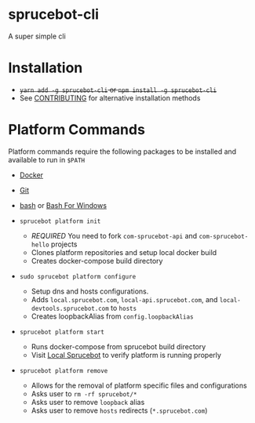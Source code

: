 # sprucebot-cli
A super simple cli

# Installation
* ~~`yarn add -g sprucebot-cli` or `npm install -g sprucebot-cli`~~
* See [CONTRIBUTING](https://github.com/sprucelabsai/sprucebot-cli/blob/dev/CONTRIBUTING.md) for alternative installation methods

# Platform Commands
Platform commands require the following packages to be installed and available to run in `$PATH`
* [Docker](http://docker.com)
* [Git](https://git-scm.com)
* [bash](https://www.gnu.org/software/bash/) or [Bash For Windows](https://msdn.microsoft.com/en-us/commandline/wsl/about)


* `sprucebot platform init`
  * *REQUIRED* You need to fork `com-sprucebot-api` and `com-sprucebot-hello` projects
  * Clones platform repositories and setup local docker build
  * Creates docker-compose build directory
* `sudo sprucebot platform configure`
  * Setup dns and hosts configurations.
  * Adds `local.sprucebot.com`, `local-api.sprucebot.com`, and `local-devtools.sprucebot.com` to `hosts`
  * Creates loopbackAlias from `config.loopbackAlias`
* `sprucebot platform start`
  * Runs docker-compose from sprucebot build directory
  * Visit [Local Sprucebot](https://local.sprucebot.com) to verify platform is running properly
* `sprucebot platform remove`
  * Allows for the removal of platform specific files and configurations
  * Asks user to `rm -rf sprucebot/*`
  * Asks user to remove `loopback` alias
  * Asks user to remove `hosts` redirects (`*.sprucebot.com`)
